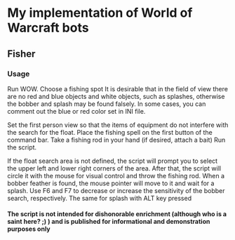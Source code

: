 # My implementation  of World of Warcraft bots
## Fisher
### Usage
Run WOW.
Choose a fishing spot
It is desirable that in the field of view there are no red and blue objects and white objects, such as splashes, otherwise the bobber and splash may be found falsely.
In some cases, you can comment out the blue or red color set in INI file.

Set the first person view so that the items of equipment do not interfere with the search for the float. 
Place the fishing spell on the first button of the command bar.
Take a fishing rod in your hand (if desired, attach a bait)
Run the script.

If the float search area is not defined, the script will prompt you to select the upper left and lower right corners of the area. After that, the script will circle it with the mouse for visual control and throw the fishing rod. When a bobber feather is found, the mouse pointer will move to it and wait for a splash.
Use F6 and  F7 to decrease or increase the sensitivity of the bobber search, respectively.
The same for splash with ALT key pressed

####  The script is not intended for dishonorable enrichment (although who is a saint here? ;) ) and is published for informational and demonstration purposes only
